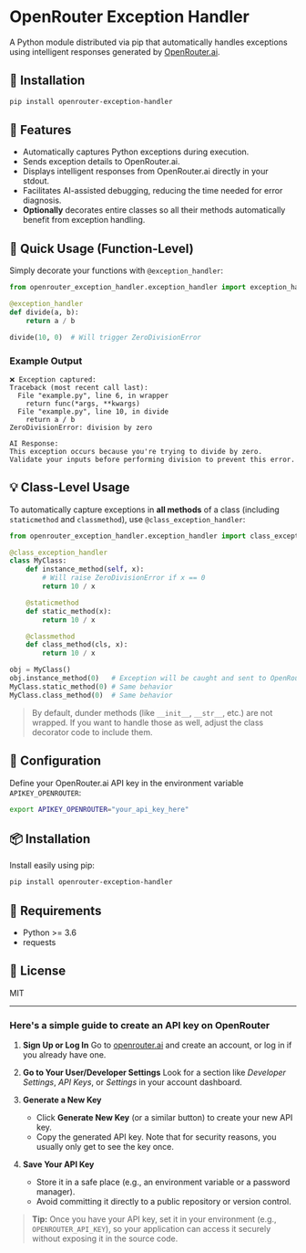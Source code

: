 # OpenRouter Exception Handler

A Python module distributed via pip that automatically handles exceptions using intelligent responses generated by [OpenRouter.ai](https://openrouter.ai/).

## 🚀 Installation

```bash
pip install openrouter-exception-handler
```

## 📌 Features

- Automatically captures Python exceptions during execution.
- Sends exception details to OpenRouter.ai.
- Displays intelligent responses from OpenRouter.ai directly in your stdout.
- Facilitates AI-assisted debugging, reducing the time needed for error diagnosis.
- **Optionally** decorates entire classes so all their methods automatically benefit from exception handling.

## 🔧 Quick Usage (Function-Level)

Simply decorate your functions with `@exception_handler`:

```python
from openrouter_exception_handler.exception_handler import exception_handler 

@exception_handler
def divide(a, b):
    return a / b

divide(10, 0)  # Will trigger ZeroDivisionError
```

### Example Output

```
❌ Exception captured:
Traceback (most recent call last):
  File "example.py", line 6, in wrapper
    return func(*args, **kwargs)
  File "example.py", line 10, in divide
    return a / b
ZeroDivisionError: division by zero

AI Response:
This exception occurs because you're trying to divide by zero.
Validate your inputs before performing division to prevent this error.
```

## 💡 Class-Level Usage

To automatically capture exceptions in **all methods** of a class (including `staticmethod` and `classmethod`), use `@class_exception_handler`:

```python
from openrouter_exception_handler.exception_handler import class_exception_handler

@class_exception_handler
class MyClass:
    def instance_method(self, x):
        # Will raise ZeroDivisionError if x == 0
        return 10 / x

    @staticmethod
    def static_method(x):
        return 10 / x

    @classmethod
    def class_method(cls, x):
        return 10 / x

obj = MyClass()
obj.instance_method(0)   # Exception will be caught and sent to OpenRouter
MyClass.static_method(0) # Same behavior
MyClass.class_method(0)  # Same behavior
```

> By default, dunder methods (like `__init__`, `__str__`, etc.) are not wrapped. If you want to handle those as well, adjust the class decorator code to include them.

## 🔑 Configuration

Define your OpenRouter.ai API key in the environment variable `APIKEY_OPENROUTER`:

```bash
export APIKEY_OPENROUTER="your_api_key_here"
```

## 📦 Installation

Install easily using pip:

```bash
pip install openrouter-exception-handler
```

## 📌 Requirements

- Python >= 3.6
- requests

## 📄 License

MIT

---

### Here's a simple guide to create an API key on OpenRouter

1. **Sign Up or Log In**
   Go to [openrouter.ai](https://openrouter.ai/) and create an account, or log in if you already have one.

2. **Go to Your User/Developer Settings**
   Look for a section like *Developer Settings*, *API Keys*, or *Settings* in your account dashboard.

3. **Generate a New Key**
   - Click **Generate New Key** (or a similar button) to create your new API key.
   - Copy the generated API key. Note that for security reasons, you usually only get to see the key once.

4. **Save Your API Key**
   - Store it in a safe place (e.g., an environment variable or a password manager).
   - Avoid committing it directly to a public repository or version control.

> **Tip:** Once you have your API key, set it in your environment (e.g., `OPENROUTER_API_KEY`), so your application can access it securely without exposing it in the source code.
